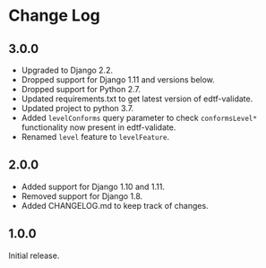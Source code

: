 Change Log
==========


3.0.0
-----

* Upgraded to Django 2.2.
* Dropped support for Django 1.11 and versions below.
* Dropped support for Python 2.7.
* Updated requirements.txt to get latest version of edtf-validate.
* Updated project to python 3.7.
* Added `levelConforms` query parameter to check `conformsLevel*` functionality now present in edtf-validate.
* Renamed `level` feature to `levelFeature`.

2.0.0
-----

* Added support for Django 1.10 and 1.11.
* Removed support for Django 1.8.
* Added CHANGELOG.md to keep track of changes.


1.0.0
-----

Initial release.
